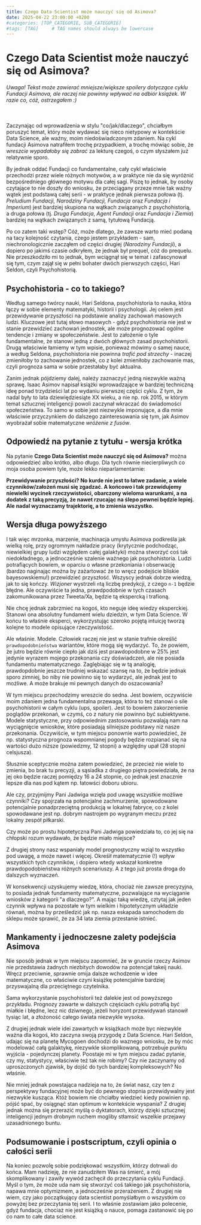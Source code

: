 ```yaml
---
title: Czego Data Scientist może nauczyć się od Asimova?
date: 2025-04-22 23:00:00 +0200
#categories: [TOP_CATEGORIE, SUB_CATEGORIE]
#tags: [TAG]     # TAG names should always be lowercase
---
```



# Czego Data Scientist może nauczyć się od Asimova?

*Uwaga! Tekst może zawierać mniejsze/większe spoilery dotyczące cyklu Fundacji Asimova, ale raczej nie powinny wpływać na odbiór książek. W razie co, cóż, ostrzegałem :\)*
<br></br>
<br></br>
Zaczynając od wprowadzenia w stylu "co/jak/dlaczego", chciałbym poruszyć temat, który może wydawać się nieco nietypowy w kontekście Data Science, ale ważny, moim niedoświadczonym zdaniem. Na cykl fundacji Asimova natrafiłem trochę przypadkiem, a trochę mówiąc sobie, że *wreszcie wypadałoby się zabrać* za lekturę czegoś, o czym słyszałem już relatywnie sporo. 

By jednak oddać Fundacji co fundamentalne, cały cykl właściwie przechodzi przez wiele różnych motywów, a w praktyce nie da się wyróżnić bezpośredniego głównego motywu dla całej sagi. Piszę to jednak, by osoby czytające to nie doszły  do wniosku, że przeciągany przeze mnie tak ważny wątek jest podstawą całej serii - w praktyce jednak pierwsza połowa (tj. *Preludium Fundacji, Narodziny Fundacji, Fundacja* oraz *Fundacja i Imperium*) jest bardziej skupiona na wątkach związanych z psychohistorią, a druga połowa (tj. *Druga Fundacja*, *Agent Fundacji* oraz *Fundacja i Ziemia*) bardziej na wątkach związanych z samą, tytułową Fundacją.

Po co zatem taki wstęp? Cóż, może dlatego, że zawsze warto mieć podaną na tacy kolejność czytania, czego jestem przykładem - sam, niechronologicznie zacząłem od części drugiej (*Narodziny Fundacji*), a dopiero po jakimś czasie odkryłem, że jednak był prequel, cóż do prequelu. Nie przeszkodziło mi to jednak, bym wciągnął się w temat i zafascynował się tym, czym zajął się w pełni bohater dwóch pierwszych części, Hari Seldon, czyli Psychohistorią.

## Psychohistoria - co to takiego?

Według samego twórcy nauki, Hari Seldona, psychohistoria to nauka, która łączy w sobie elementy matematyki, historii i psychologii. Jej celem jest przewidywanie przyszłości na podstawie analizy zachowań masowych ludzi. Kluczowe jest tutaj słowo masowych - gdyż psychohistoria nie jest w stanie przewidzieć zachowań jednostek, ale może prognozować ogólne tendencje i zmiany w społeczeństwie. Jest to założenie o tyle fundamentalne, że stanowi jedną z dwóch głównych zasad psychohistorii. Drugą właściwie łamiemy w tym wpisie, ponieważ mówimy o samej nauce, a według Seldona, psychohistoria nie powinna *trafić pod strzechy* - inaczej zmieniłoby to zachowanie jednostek, co z kolei zmieniłoby zachowanie mas, czyli prognoza sama w sobie przestałaby być aktualna.

Zanim jednak pójdziemy dalej, należy zaznaczyć jedną niezwykle ważną sprawę. Isaac Asimov napisał książki wprowadzające w bardziej techniczną ideę ponad trzydzieści lat po wydaniu pierwszej części cyklu. Z tym, że nadal były to lata dziewiędziesiąte XX wieku, a nie np. rok 2015, w którym temat sztucznej inteligencji powoli zaczynał wkraczać do świadomości społeczeństwa. To samo w sobie jest niezwykle imponujące, a dla mnie właściwie przyczynkiem do dalszego zainteresowania się tym, jak Asimov wyobrażał sobie matematyczne *wróżenie z fusów*.


## Odpowiedź na pytanie z tytułu - wersja krótka

Na pytanie **Czego Data Scientist może nauczyć się od Asimova?** można odpowiedzieć albo krótko, albo długo. Dla tych równie niecierpliwych co moja osoba powiem tyle, może lekko nieparlamentarnie:
<br>

**Przewidywanie przyszłości? No kurde nie jest to łatwe zadanie, a wiele czynników/założeń musi się zgadzać. A końcowo i tak przewidujemy niewielki wycinek rzeczywistości, obarczony wieloma warunkami, a na dodatek z taką precyzją, że nawet rzucając na ślepo pewnei będzie lepiej. Ale nadal wyznaczamy trajektorię, a to zmienia wszystko.**

## Wersja długa powyższego

I tak więc mrzonka, marzenie, machinacja umysłu Asimova podkreśla jak wielką rolę, przy ogromnym nakładzie pracy (krytycznie podchodząc, niewielkiej grupy ludzi względem całej galaktyki) można stworzyć coś tak niedokładnego, a jednocześnie szalenie ważnego jak psychohistoria. Ludzi potrafiących bowiem, w oparciu o własne przekoniania i obserwację (bardzo naginając można by zażartować że to wręcz podejście bliskie bayesowskiemu!) przewidzieć przyszłość. Wszyscy jednak dobrze wiedzą, jak to się kończy. *Wizjoner* wystrzeli `n`tą liczbę predykcji, z czego `n-1` będzie błędne. Ale oczywiście ta jedna, prawdpodobnie w tych czasach zakomunikowana przez Tweeta/Xa, będzie tą ekspercką i trafioną.

Nie chcę jednak zabrzmieć na kogoś, kto neguje ideę wiedzy eksperckiej. Stanowi ona absolutny fundament wielu dziedzin, w tym Data Science. W końcu to właśnie eksperci, wykorzystując szeroko pojętą intuicję tworzą kolejne to modele opisujące rzeczywistość.

Ale właśnie. Modele. Człowiek raczej nie jest w stanie trafnie określić `prawdopodobnieństwa` wariantów, które mogą się wydarzyć. To, że powiem, że jutro będzie równie ciepło jak dziś jest prawdopodobne w 25% jest jedynie wyrazem mojego przekonania czy doświadczeń, ale nie posiada fundamentu matematycznego. Zaglębiając się w tą analogię, prawdopdobnie jeszcze trudniej wskazać szansę na to, że będzie jednak sporo zimniej, bo niby nie powinno się to wydarzyć, ale jednak jest to możliwe. A może brakuje mi pewnych danych do oszacowania?

W tym miejscu przechodzimy wreszcie do sedna. Jest bowiem, oczywiście moim zdaniem jedna fundamentalna przewaga, która to też stanowi o sile psychohistorii w całym cyklu (ups, spoiler). Jest to bowiem zakorzenienie poglądów przekonań, w czymś, co z natury nie powinno być subiektywne. Modele statystyczne, przy odpowiednim zastosowaniu pozwalają nam na wyciągnięcie wniosków, które posiadają silniejsze podstawy niż nasze przekonania. Oczywiście, w tym miejscu ponownie warto powiedzieć, że np. statystyczna prognoza wspomnianej pogody będzie rozpianać się na wartości dużo niższe (powiedzmy, 12 stopni) a względny upał (28 stopni celsjusza). 

Słusznie sceptycznie można zatem powiedzieć, że przecież nie wiele to zmienia, bo brak tu precyzji, a sąsiadka z drugiego piętra powiedziała, że na jej oko będzie raczej pomiędzy 16 a 24 stopnie, co jednak jest znacznie lepsze dla nas pod kątem np. łatowści doboru ubioru. 

Ale czy, przyjmijmy Pani Jadwiga wzięła pod uwagę wszystkie możliwe czynniki? Czy spojrzała na potencjalne zachmurzenie, spowodowane potencjalnie ponadprzeciętną produkcją w lokalnej fabryce, co z kolei spowodawane jest np. dobrym nastrojem po wygranym meczu przez lokalny zespół piłkarski.

Czy może po prostu hipotetyczna Pani Jadwiga powiedziała to, co jej się na chłopski rozum wydawało, że będzie miało miejsce?

Z drugiej strony nasz wspaniały model prognostyczny wziąl to wszystko pod uwagę, a może nawet i więcej. Okreśił matematycznie (!) wpływ wszystkich tych czynników, i dopiero wtedy wskazał konkretne prawdopodobieństwa różnych scenariuszy. A z tego już prosta droga do dalszych wyznaczeń. 

W konsekwencji uzyskujemy wiedzę, która, chociaż nie zawsze precyzyjna, to posiada jednak fundamenty matematyczne, pozwalające na wyciąganie wniosków z kategorii "a dlaczego?". A mając taką wiedzę, cztytaj jak jeden czynnik wpływa na pozostałe w tym wielkim i hipotetycznym układzie równań, można by prześledzić jak np. nasza eskapada samochodem do sklepu może sprawić, że za 34 lata ziemia przestanie istnieć.

## Mankamenty i jednoczesne zalety podejścia Asimova

Nie sposób jednak w tym miejscu zapomnieć, że w gruncie rzeczy Asimov nie przedstawia żadnych niezbitych dowodów na potencjał takeij nauki. Wręcz przeciwnie, sprawnie omija dalsze wchodzenie w idee matematyczne, co właściwie czyni książkę potencjalnie bardziej przyswajalną dla przeciętnego czytelnika. 

Sama wykorzystanie psychohistorii też dalekie jest od powyższego przykładu. Prognozy zawarte w dalszych częściach cyklu potrafią być miałkie i błędne, lecz nic dziwnego, jeżeli horyzont przewidywań stanowił tysiąc lat, a złożoność całego świata niezwykle wysoka.

Z drugiej jednak wiele idei zawartych w książkach może byc niezwykle ważna dla kogoś, kto zaczyna swoją przygodę z Data Science. Hari Seldon, udając się na planetę Mycogoen dochodzi do waznego wniosku, że by móc modelować całą galaktykę, niezywkle skomplikowaną, potrzebuje punktu wyjścia - pojedynczej planety. Poostaje mi w tym miejscu zadać pytanie, czy my, statystycy, właściwie też tak nie robimy? Czy nie zaczynamy od uproszczonych zjawisk, by dojść do tych bardziej kompleksowych? No właśnie.

Nie mniej jednak powstająca nadzieja na to, że świat nasz, czy ten z perspektywy fundacyjnej może być do pewnego stopnia przewidywalny jest niezwykle kusząca. Któż bowiem nie chciałby wiedzieć kiedy powinien np. pójść spać, by osiągnąć stan optimum w kontekście wyspania? Z drugiej jednak można się przerazić myślą o dyktatorach, którzy dzięki sztucznej inteligencji jednym drobnym ruchem mogliby stłamsić wszelkie przejawy uzasadnionego buntu.

## Podsumowanie i postscriptum, czyli opinia o całości serii

Na koniec pozwolę sobie podziękować wszystkim, którzy dotrwali do końca. Mam nadzieję, że nie zanudziłem Was na śmierć, a mój skomplikowany i zawiły wywód zachęcił do przeczytania cyklu Fundacji. Myśl o tym, że może uda nam się stworzyć coś takiego jak psychohistoria, napawa mnie optymizmem, a jednocześnie przerażeniem. Z drugiej nie wiem, czy jako początkujący data scientist pomyślałbym o wszystkim co powyżej bez przeczytania tej serii. I to właśnie zostawiam jako polecenie, gdyż fundacja, chociaż nie jest książką o nauce, pomaga zastanowić się po co nam to całe data science.